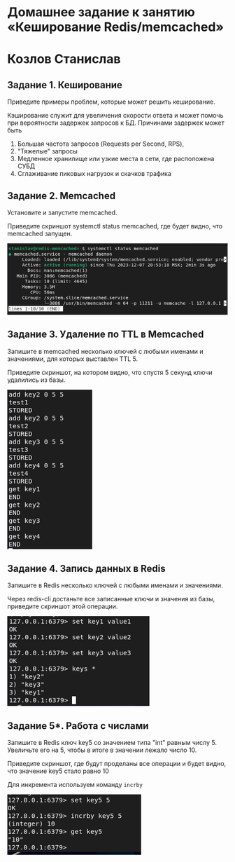 # Домашнее задание к занятию «Кеширование Redis/memcached»

# Козлов Станислав

## Задание 1. Кеширование
Приведите примеры проблем, которые может решить кеширование.

Кэширование служит для увеличения скорости ответа и может помочь при вероятности задержек запросов к БД. Причинами задержек может быть

1. Большая частота запросов (Requests per Second, RPS), 
2. "Тяжелые" запросы
3. Медленное хранилище или узкие места в сети, где расположена СУБД
4. Сглаживание пиковых нагрузок и скачков трафика

## Задание 2. Memcached
Установите и запустите memcached.

Приведите скриншот systemctl status memcached, где будет видно, что memcached запущен.

![text](https://github.com/stkv1/redis/blob/main/img/01.PNG)

## Задание 3. Удаление по TTL в Memcached
Запишите в memcached несколько ключей с любыми именами и значениями, для которых выставлен TTL 5.

Приведите скриншот, на котором видно, что спустя 5 секунд ключи удалились из базы.

![text](https://github.com/stkv1/redis/blob/main/img/05.PNG)

## Задание 4. Запись данных в Redis
Запишите в Redis несколько ключей с любыми именами и значениями.

Через redis-cli достаньте все записанные ключи и значения из базы, приведите скриншот этой операции.

![text](https://github.com/stkv1/redis/blob/main/img/14.PNG)

## Задание 5*. Работа с числами
Запишите в Redis ключ key5 со значением типа "int" равным числу 5. Увеличьте его на 5, чтобы в итоге в значении лежало число 10.

Приведите скриншот, где будут проделаны все операции и будет видно, что значение key5 стало равно 10

Для инкремента используем команду `incrby`

![text](https://github.com/stkv1/redis/blob/main/img/16.PNG)